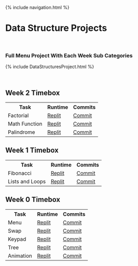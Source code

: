 {% include navigation.html %}

# Data Structure Projects
<br>

### Full Menu Project With Each Week Sub Categories

{% include DataStructuresProject.html %}

<br>

## Week 2 Timebox

<table>
   <tr>
    <th>Task</th>
    <th>Runtime</th>
    <th>Commits</th>
   </tr>
    <tr>
    <td>Factorial</td>
    <td><a href="https://replit.com/@kiannp44/Full-Menu-Proj#Week2/factorial.py"> Replit</a></td>
    <td><a href="https://github.com/kiannp44/kianpcsp/commit/8de0bc06a5ae400270c805e982894269aacae525">Commit</a></td>
   </tr>
    <tr>
    <td>Math Function</td>
    <td><a href="https://replit.com/@kiannp44/Full-Menu-Proj#Week2/mathfunction.py"> Replit</a></td>
    <td><a href="https://github.com/kiannp44/kianpcsp/commit/efffafbc7d8945c460347ecf7ddfdcc15484c4f9">Commit</a></td>
   </tr>
   <td>Palindrome</td>
    <td><a href="https://replit.com/@kiannp44/Full-Menu-Proj#Week2/palindrome.py"> Replit</a></td>
    <td><a href="https://github.com/kiannp44/kianpcsp/commit/efffafbc7d8945c460347ecf7ddfdcc15484c4f9">Commit</a></td>
   </tr>
</table>

## Week 1 Timebox

<table>
   <tr>
    <th>Task</th>
    <th>Runtime</th>
    <th>Commits</th>
   </tr>
    <tr>
    <td>Fibonacci</td>
    <td><a href="https://replit.com/@kiannp44/Fibonacci?v=1"> Replit</a></td>
    <td><a href="https://github.com/kiannp44/kianpcsp/commit/8de0bc06a5ae400270c805e982894269aacae525">Commit</a></td>
   </tr>
    <tr>
    <td>Lists and Loops</td>
    <td><a href="https://replit.com/@kiannp44/Lists-and-Loops?v=1"> Replit</a></td>
    <td><a href="https://github.com/kiannp44/kianpcsp/commit/efffafbc7d8945c460347ecf7ddfdcc15484c4f9">Commit</a></td>
   </tr>
</table>


## Week 0 Timebox
<table>
   <tr>
    <th>Task</th>
    <th>Runtime</th>
    <th>Commits</th>
   </tr>

 <tr>
    <td>Menu</td>
    <td><a href="https://replit.com/@kiannp44/Menu?v=1"> Replit</a></td>
    <td><a href="https://github.com/kiannp44/kianpcsp/commit/77ba143c1171dc7ab37c71b1ad98674093ecf90a">Commit</a></td>
   </tr>

<tr>
    <td>Swap</td>
    <td><a href="https://replit.com/@kiannp44/Swap?v=1"> Replit</a></td>
    <td><a href="https://github.com/kiannp44/kianpcsp/commit/bfdec741688ec8c8234029014ddf67206bfd00e3">Commit</a></td>
   </tr>

<tr>
    <td>Keypad</td>
    <td><a href="https://replit.com/@kiannp44/Keypad?v=1"> Replit</a></td>
    <td><a href="https://github.com/kiannp44/kianpcsp/commit/eed83cba75dfbbf43d7ff4730df8d69dadbee3a5">Commit</a></td>
   </tr>

<tr>
    <td>Tree</td>
    <td><a href="https://replit.com/@kiannp44/Christmas-Tree?v=1"> Replit</a></td>
    <td><a href="https://github.com/kiannp44/kianpcsp/commit/7d203c69bfd2a6c613017a991ce6505bd512a233">Commit</a></td>
   </tr>

<tr>
    <td>Animation</td>
    <td><a href="https://replit.com/@kiannp44/Boat-Animation?v=1"> Replit</a></td>
    <td><a href="https://github.com/kiannp44/kianpcsp/commit/1ffc8246f5c2525419600d81f8158dbaf2b21372">Commit</a></td>
   </tr>
</table>
<br>




